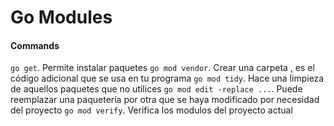 # Go Modules

#### Commands

`go get`. Permite instalar paquetes
`go mod vendor`. Crear una carpeta <vendor>, es el código adicional que se usa en tu programa
`go mod tidy`. Hace una limpieza de aquellos paquetes que no utilices
`go mod edit -replace ...`. Puede reemplazar una paquetería por otra que se haya modificado por necesidad del proyecto
`go mod verify`. Verifica los modulos del proyecto actual
